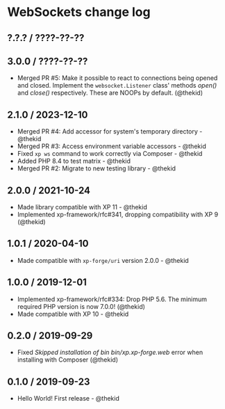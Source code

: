 WebSockets change log
=====================

## ?.?.? / ????-??-??

## 3.0.0 / ????-??-??

* Merged PR #5: Make it possible to react to connections being opened and
  closed. Implement the `websocket.Listener` class' methods *open()* and
  *close()* respectively. These are NOOPs by default.
  (@thekid)

## 2.1.0 / 2023-12-10

* Merged PR #4: Add accessor for system's temporary directory - @thekid
* Merged PR #3: Access environment variable accessors - @thekid
* Fixed `xp ws` command to work correctly via Composer - @thekid
* Added PHP 8.4 to test matrix - @thekid
* Merged PR #2: Migrate to new testing library - @thekid

## 2.0.0 / 2021-10-24

* Made library compatible with XP 11 - @thekid
* Implemented xp-framework/rfc#341, dropping compatibility with XP 9
  (@thekid)

## 1.0.1 / 2020-04-10

* Made compatible with `xp-forge/uri` version 2.0.0 - @thekid

## 1.0.0 / 2019-12-01

* Implemented xp-framework/rfc#334: Drop PHP 5.6. The minimum required
  PHP version is now 7.0.0!
  (@thekid)
* Made compatible with XP 10 - @thekid

## 0.2.0 / 2019-09-29

* Fixed *Skipped installation of bin bin/xp.xp-forge.web* error
  when installing with Composer
  (@thekid)

## 0.1.0 / 2019-09-23

* Hello World! First release - @thekid